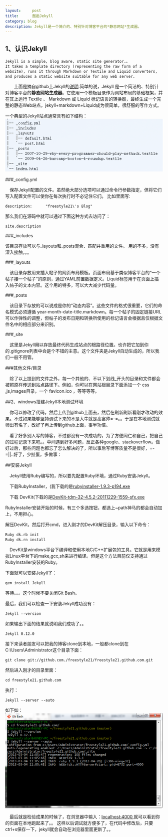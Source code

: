 ```yaml
---
layout:     post
title:      邂逅Jekyll
category: blog
description: Jekyll是一个简介的、特别针对博客平台的*静态网站*生成器。
---
```


## 1、认识Jekyll

	Jekyll is a simple, blog aware, static site generator.。
	It takes a template directory (representing the raw form of a website), runs it through Markdown or Textile and Liquid converters, and produces a static website suitable for any web server.

&ensp;&ensp;&ensp;&ensp;上面是摘自github上Jekyll的[说明](https://github.com/mojombo/jekyll).简单的说，Jekyll 是一个简洁的、特别针对博客平台的**静态网站生成器**。它使用一个模板目录作为网站布局的基础框架，并在其上运行 Textile 、 Markdown 或 Liquid 标记语言的转换器，最终生成一个完整的静态Web站点。jekyll+markdown+Liquid成为很简单，很舒服的写作方式。

一个典型的Jekyll站点通常具有如下结构：
![jekyllstruct](/images/jekyll/jekyllstruct.png)

###_config.yml

&ensp;&ensp;保存Jekyll配置的文件。虽然绝大部分选项可以通过命令行参数指定，但将它们写入配置文件可以使你在每次执行时不必记住它们。
比如里面写:

    description:      "freestyle21\'s Blog"

那么我们在源码中就可以通过下面这种方式去访问了：

    site.description

###_includes

该目录存放可以与_layouts和_posts混合、匹配并重用的文件。
用的不多，没有深入接触。。。

###_layouts

&ensp;&ensp;该目录存放用来插入帖子的网页布局模板。页面布局基于类似博客平台的“一个帖子接一个帖子”的原则，通过YAML前置数据定义。Liquid标签用于在页面上插入帖子的文本内容。这个用的特多，可以大大减少代码量。

###_posts

&ensp;&ensp;该目录下存放的可以说成是你的“动态内容”。这些文件的格式很重要，它们的命名模式必须遵循 year-month-date-title.markdown。每一个帖子的固定链接URL可以作弹性的调整，但帖子的发布日期和转换所使用的标记语言会根据且仅根据文件名中的相应部分来识别。

###_site

&ensp;&ensp;这里是Jekyll用以存放最终代码生成站点的根路径位置。也许把它加到你的.gitignore列表中会是个不错的主意。这个文件夹是Jekyll自动生成的，所以我们一般不用管。

###其他文件/目录

&ensp;&ensp;除了以上提到的文件之外，每一个其他的、不以下划线_开头的目录和文件都会被照原样传送到站点路径下。例如，你可以在网站根目录下面添加一个 css ,js,images目录，一个 favicon.ico ，等等等等。


##2、windows搭建Jekyll本地测试环境

&ensp;&ensp;你可以修改了代码，然后上传到github上面去，然后在刷新刷新看刚才改动的效果。不过如果能够坚持调试下来的不是大牛就是高富帅=-=。。于是在本地测试就师出有名了，改好了再上传到github上面，事半功倍。

&ensp;&ensp;看了好多别人写的博客，不过都没有一次成功的，为了方便同仁和自己，把自己的过程记录下来吧。。中间遇到好多问题，反正各种google、stackoverflow。做好过后，那些问题也都忘了怎么解决的了，所以事后写博客质量不是很好，=-=||..好了，少扯蛋，多做事：

##安装Jekyll

&ensp;&ensp;Jekyll使用Ruby编写的，所以要先配置Ruby环境，通过Ruby安装Jekyll。

&ensp;&ensp;下载RubyInstaller，(我下载的是[rubyinstaller-1.9.3-p194.exe](http://files.rubyforge.vm.bytemark.co.uk/rubyinstaller/rubyinstaller-1.9.3-p194.exe])

&ensp;&ensp;下载 DevKit(下载的是[DevKit-tdm-32-4.5.2-20111229-1559-sfx.exe](http://cloud.github.com/downloads/oneclick/rubyinstaller/DevKit-tdm-32-4.5.2-20111229-1559-sfx.exe])

 RubyInstaller安装开始的时候，有三个多选按钮，都选上~path神马的都会自动加上，不用担心。

解压DevKit，然后打开cmd，进入刚才的DevKit解压目录，输入以下命令：

	Ruby dk.rb init
	Ruby dk.rn install

&ensp;&ensp;DevKit是windows平台下编译和使用本地C/C++扩展包的工具。它就是用来模拟Linux平台下的make,gcc,sh来进行编译。但是这个方法目前仅支持通过RubyInstaller安装的Ruby。

下面就可以安装Jekyll了：

	gem install Jekyll

等待。。。这个时候不要关闭Git Bash。

最后，我们可以检查一下安装Jekyll成功没有：
	
	Jekyll --version

如果输出下面的结果就说明我们成功了。。
	
	Jekyll 0.12.0

接下来读者朋友可以把我的博客clone到本地，一般都clone到在C:\Users\Administrator这个目录下面：

	git clone git://github.com./freestyle21/freestyle21.github.com.git

然后进入刚才的目录里面：

	cd freestyle21.github.com

执行：

	Jekyll --server --auto

如下如：
![jekyllstruct](/images/jekyll/serverauto.png)

&ensp;&ensp;最后就是检验成果的时候了，在浏览器中输入：[localhost:4000](http://localhost:4000),就可以看到你的页面在本地跑起来了。。
这样以后调试就方便多了，在代码中修改后，只要ctrl+s保存一下，jekyll就会自动在浏览器里面更新了。。
